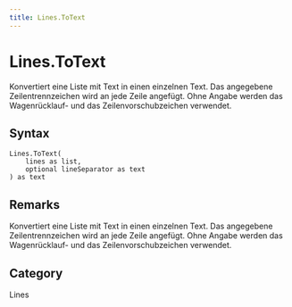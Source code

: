 ```yaml
---
title: Lines.ToText
---
```


# Lines.ToText


Konvertiert eine Liste mit Text in einen einzelnen Text.  Das angegebene Zeilentrennzeichen wird an jede Zeile angefügt.  Ohne Angabe werden das Wagenrücklauf- und das Zeilenvorschubzeichen verwendet.


## Syntax

```powerquery
Lines.ToText(
    lines as list,
    optional lineSeparator as text
) as text
```


## Remarks

Konvertiert eine Liste mit Text in einen einzelnen Text.  Das angegebene Zeilentrennzeichen wird an jede Zeile angefügt.  Ohne Angabe werden das Wagenrücklauf- und das Zeilenvorschubzeichen verwendet.



## Category
Lines
